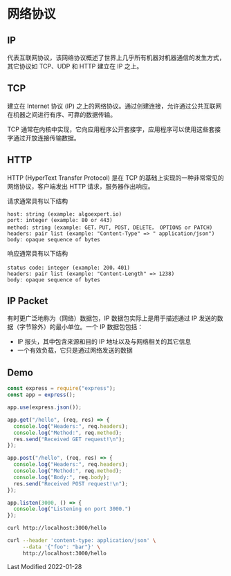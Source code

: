 # 网络协议

## IP

代表互联网协议，该网络协议概述了世界上几乎所有机器对机器通信的发生方式，其它协议如 TCP、UDP 和 HTTP 建立在 IP 之上。

## TCP

建立在 Internet 协议 (IP) 之上的网络协议。通过创建连接，允许通过公共互联网在机器之间进行有序、可靠的数据传输。

TCP 通常在内核中实现，它向应用程序公开套接字，应用程序可以使用这些套接字通过开放连接传输数据。

## HTTP

HTTP (HyperText Transfer Protocol) 是在 TCP 的基础上实现的一种非常常见的网络协议，客户端发出 HTTP 请求，服务器作出响应。

请求通常具有以下结构

```
host: string (example: algoexpert.io)
port: integer (example: 80 or 443)
method: string (example: GET，PUT, POST, DELETE， OPTIONS or PATCH)
headers: pair list (example: "Content-Type" => " application/json")
body: opaque sequence of bytes
```

响应通常具有以下结构

```
status code: integer (example: 200，401)
headers: pair list (example: "Content-Length" => 1238)
body: opaque sequence of bytes
```

## IP Packet

有时更广泛地称为（网络）数据包，IP 数据包实际上是用于描述通过 IP 发送的数据（字节除外）的最小单位。一个 IP 数据包包括：

- IP 报头，其中包含来源和目的 IP 地址以及与网络相关的其它信息
- 一个有效负载，它只是通过网络发送的数据

## Demo

```js
const express = require("express");
const app = express();

app.use(express.json());

app.get("/hello", (req, res) => {
  console.log("Headers:", req.headers);
  console.log("Method:", req.method);
  res.send("Received GET request!\n");
});

app.post("/hello", (req, res) => {
  console.log("Headers:", req.headers);
  console.log("Method:", req.method);
  console.log("Body:", req.body);
  res.send("Received POST request!\n");
});

app.listen(3000, () => {
  console.log("Listening on port 3000.")
});
```

```bash
curl http://localhost:3000/hello

curl --header 'content-type: application/json' \
     --data '{"foo": "bar"}' \
     http://localhost:3000/hello
```

Last Modified 2022-01-28

